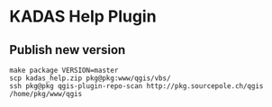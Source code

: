 KADAS Help Plugin
=================


Publish new version
-------------------

    make package VERSION=master
    scp kadas_help.zip pkg@pkg:www/qgis/vbs/
    ssh pkg@pkg qgis-plugin-repo-scan http://pkg.sourcepole.ch/qgis /home/pkg/www/qgis
